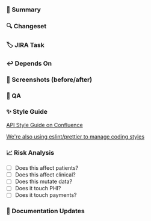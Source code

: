 ### 📃 Summary
<!-- Enter a short description about what this PR contains. -->

### 🔍 Changeset
<!-- List out the code changes introduced by this PR. Data Migrations, Endpoints, etc -->

### 🏷 JIRA Task
<!-- Provide a link to the associated JIRA task. -->

### ↩️ Depends On
<!-- Provide a link to any other PR dependencies. -->

### 📸 Screenshots (before/after)
<!-- If this PR alters any UI, provider before/after screenshots. -->

### 🧪 QA
<!-- List out the steps to test the feature. -->

### ✨ Style Guide
[API Style Guide on Confluence](https://wheelhealth.atlassian.net/wiki/spaces/TH/pages/2497871875/Care+API+Code+Style+Guide)

[We're also using eslint/prettier to manage coding styles](https://github.com/heydoctor/eslint-config)

### 📈 Risk Analysis
<!-- Provide a risk description -->

- [ ] Does this affect patients?
- [ ] Does this affect clinical?
- [ ] Does this mutate data?
- [ ] Does it touch PHI?
- [ ] Does it touch payments?

### 📝  Documentation Updates
<!-- Do the changes in this PR require any documentation updates or new documentation to be written? -->
